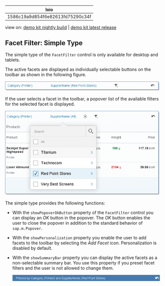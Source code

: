 <!-- loio1586c19a9d854f6e82613fd75290c34f -->

| loio |
| -----|
| 1586c19a9d854f6e82613fd75290c34f |

<div id="loio">

view on: [demo kit nightly build](https://sdk.openui5.org/nightly/#/topic/1586c19a9d854f6e82613fd75290c34f) | [demo kit latest release](https://sdk.openui5.org/topic/1586c19a9d854f6e82613fd75290c34f)</div>

## Facet Filter: Simple Type

The simple type of the `FacetFilter` control is only available for desktop and tablets.

The active facets are displayed as individually selectable buttons on the toolbar as shown in the following figure.

 ![](images/loio0c7cf9fee5ff4148ad1838cec80fa1ea_LowRes.png) 

If the user selects a facet in the toolbar, a popover list of the available filters for the selected facet is displayed.

 ![](images/loio5dd47289104c4f50b6f0748e8f39a372_LowRes.png) 

The simple type provides the following functions:

-   With the `showPopoverOkButton` property of the `FacetFilter` control you can display an *OK* button in the popover. The *OK* button enables the user to close the popover in addition to the standard behavior of `sap.m.Popover`.

-   With the `showPersonalization` property you enable the user to add facets to the toolbar by selecting the *Add Facet* icon. Personalization is disabled by default.

-   With the `showSummaryBar` property you can display the active facets as a non-selectable summary bar. You use this property if you preset facet filters and the user is not allowed to change them.

    ![](images/loio53a401c2261b46ec9f4253fbf2363c28_LowRes.png)


